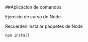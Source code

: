 ##Aplicacion de comandos 

Ejercicio de curso de Node

Recuerden instalar paquetes de Node 

````
npm install
````
